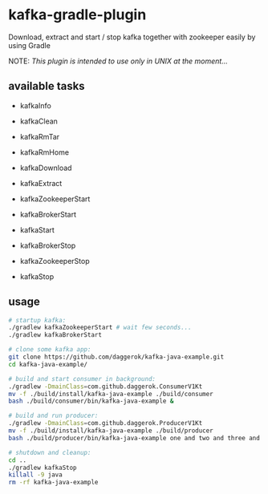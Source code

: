 # kafka-gradle-plugin
Download, extract and start / stop kafka together with zookeeper easily by using Gradle

NOTE: _This plugin is intended to use only in UNIX at the moment..._

## available tasks

- kafkaInfo
- kafkaClean
- kafkaRmTar
- kafkaRmHome

- kafkaDownload
- kafkaExtract

- kafkaZookeeperStart
- kafkaBrokerStart
- kafkaStart

- kafkaBrokerStop
- kafkaZookeeperStop
- kafkaStop

## usage

```bash
# startup kafka:
./gradlew kafkaZookeeperStart # wait few seconds...
./gradlew kafkaBrokerStart

# clone some kafka app:
git clone https://github.com/daggerok/kafka-java-example.git
cd kafka-java-example/

# build and start consumer in background:
./gradlew -DmainClass=com.github.daggerok.ConsumerV1Kt
mv -f ./build/install/kafka-java-example ./build/consumer
bash ./build/consumer/bin/kafka-java-example &

# build and run producer:
./gradlew -DmainClass=com.github.daggerok.ProducerV1Kt
mv -f ./build/install/kafka-java-example ./build/producer
bash ./build/producer/bin/kafka-java-example one and two and three and four...

# shutdown and cleanup:
cd .. 
./gradlew kafkaStop
killall -9 java
rm -rf kafka-java-example
```
